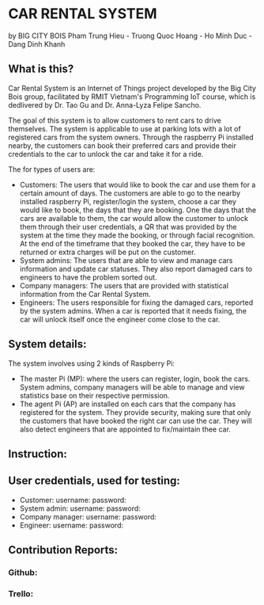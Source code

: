 # CAR RENTAL SYSTEM
by BIG CITY BOIS
Pham Trung Hieu - Truong Quoc Hoang - Ho Minh Duc - Dang Dinh Khanh

## What is this?

Car Rental System is an Internet of Things project developed by the Big City Bois group, facilitated by RMIT Vietnam's Programming IoT course, which is dedlivered by Dr. Tao Gu and Dr. Anna-Lyza Felipe Sancho.

The goal of this system is to allow customers to rent cars to drive themselves. The system is applicable to use at parking lots with a lot of registered cars from the system owners. Through the raspberry Pi installed nearby, the customers can book their preferred cars and provide their credentials to the car to unlock the car and take it for a ride.

The for types of users are:
- Customers: The users that would like to book the car and use them for a certain amount of days. The customers are able to go to the nearby installed raspberry Pi, register/login the system, choose a car they would like to book, the days that they are booking. One the days that the cars are available to them, the car would allow the customer to unlock them through their user credentials, a QR that was provided by the system at the time they made the booking, or through facial recognition. At the end of the timeframe that they booked the car, they have to be returned or extra charges will be put on the customer.
- System admins: The users that are able to view and manage cars information and update car statuses. They also report damaged cars to engineers to have the problem sorted out.
- Company managers: The users that are provided with statistical information from the Car Rental System.
- Engineers: The users responsible for fixing the damaged cars, reported by the system admins. When a car is reported that it needs fixing, the car will unlock itself once the engineer come close to the car.

## System details:
The system involves using 2 kinds of Raspberry Pi:
- The master Pi (MP): where the users can register, login, book the cars. System admins, company managers will be able to manage and view statistics base on their respective permission. 
- The agent Pi (AP) are installed on each cars that the company has registered for the system. They provide security, making sure that only the customers that have booked the right car can use the car. They will also detect engineers that are appointed to fix/maintain thee car.





## Instruction:







## User credentials, used for testing:
- Customer:
    username:
    password:
- System admin:
    username:
    password:
- Company manager:
    username:
    password:
- Engineer:
    username:
    password:


## Contribution Reports:
### Github:






### Trello:















